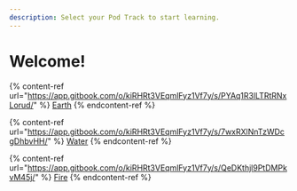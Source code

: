 ```yaml
---
description: Select your Pod Track to start learning.
---
```


# Welcome!

{% content-ref url="https://app.gitbook.com/o/kiRHRt3VEqmlFyz1Vf7y/s/PYAq1R3lLTRtRNxLorud/" %}
[Earth](https://app.gitbook.com/o/kiRHRt3VEqmlFyz1Vf7y/s/PYAq1R3lLTRtRNxLorud/)
{% endcontent-ref %}

{% content-ref url="https://app.gitbook.com/o/kiRHRt3VEqmlFyz1Vf7y/s/7wxRXlNnTzWDcgDhbvHH/" %}
[Water](https://app.gitbook.com/o/kiRHRt3VEqmlFyz1Vf7y/s/7wxRXlNnTzWDcgDhbvHH/)
{% endcontent-ref %}

{% content-ref url="https://app.gitbook.com/o/kiRHRt3VEqmlFyz1Vf7y/s/QeDKthjl9PtDMPkvM45j/" %}
[Fire](https://app.gitbook.com/o/kiRHRt3VEqmlFyz1Vf7y/s/QeDKthjl9PtDMPkvM45j/)
{% endcontent-ref %}
